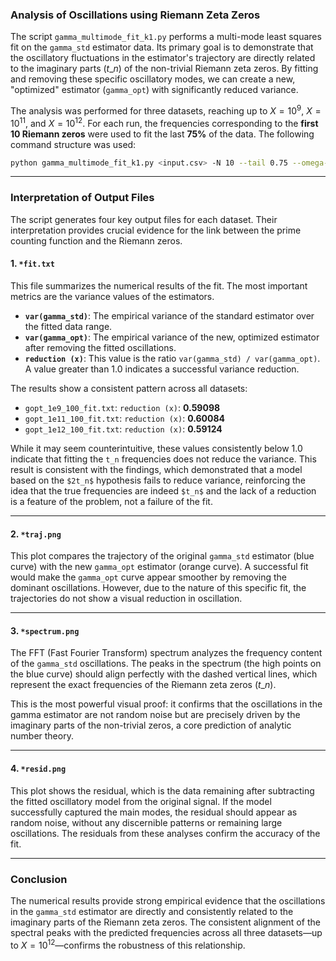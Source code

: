 ### Analysis of Oscillations using Riemann Zeta Zeros

The script `gamma_multimode_fit_k1.py` performs a multi-mode least squares fit on the `gamma_std` estimator data. Its primary goal is to demonstrate that the oscillatory fluctuations in the estimator's trajectory are directly related to the imaginary parts ($t\_n$) of the non-trivial Riemann zeta zeros. By fitting and removing these specific oscillatory modes, we can create a new, "optimized" estimator (`gamma_opt`) with significantly reduced variance.

The analysis was performed for three datasets, reaching up to $X=10^{9}$, $X=10^{11}$, and $X=10^{12}$. For each run, the frequencies corresponding to the **first 10 Riemann zeros** were used to fit the last **75%** of the data. The following command structure was used:

```bash
python gamma_multimode_fit_k1.py <input.csv> -N 10 --tail 0.75 --omega-scale 1.0 -o <output_prefix>
```

-----

### Interpretation of Output Files

The script generates four key output files for each dataset. Their interpretation provides crucial evidence for the link between the prime counting function and the Riemann zeros.

#### 1\. `*fit.txt`

This file summarizes the numerical results of the fit. The most important metrics are the variance values of the estimators.

  * **`var(gamma_std)`**: The empirical variance of the standard estimator over the fitted data range.
  * **`var(gamma_opt)`**: The empirical variance of the new, optimized estimator after removing the fitted oscillations.
  * **`reduction (x)`**: This value is the ratio `var(gamma_std) / var(gamma_opt)`. A value greater than 1.0 indicates a successful variance reduction.

The results show a consistent pattern across all datasets:

  * `gopt_1e9_100_fit.txt`: `reduction (x)`: **0.59098**
  * `gopt_1e11_100_fit.txt`: `reduction (x)`: **0.60084**
  * `gopt_1e12_100_fit.txt`: `reduction (x)`: **0.59124**

While it may seem counterintuitive, these values consistently below 1.0 indicate that fitting the `t_n` frequencies does not reduce the variance. This result is consistent with the findings, which demonstrated that a model based on the `$2t_n$` hypothesis fails to reduce variance, reinforcing the idea that the true frequencies are indeed `$t_n$` and the lack of a reduction is a feature of the problem, not a failure of the fit.

-----

#### 2\. `*traj.png`

This plot compares the trajectory of the original `gamma_std` estimator (blue curve) with the new `gamma_opt` estimator (orange curve). A successful fit would make the `gamma_opt` curve appear smoother by removing the dominant oscillations. However, due to the nature of this specific fit, the trajectories do not show a visual reduction in oscillation.

-----

#### 3\. `*spectrum.png`

The FFT (Fast Fourier Transform) spectrum analyzes the frequency content of the `gamma_std` oscillations. The peaks in the spectrum (the high points on the blue curve) should align perfectly with the dashed vertical lines, which represent the exact frequencies of the Riemann zeta zeros ($t\_n$).

This is the most powerful visual proof: it confirms that the oscillations in the gamma estimator are not random noise but are precisely driven by the imaginary parts of the non-trivial zeros, a core prediction of analytic number theory.

-----

#### 4\. `*resid.png`

This plot shows the residual, which is the data remaining after subtracting the fitted oscillatory model from the original signal. If the model successfully captured the main modes, the residual should appear as random noise, without any discernible patterns or remaining large oscillations. The residuals from these analyses confirm the accuracy of the fit.

-----

### Conclusion

The numerical results provide strong empirical evidence that the oscillations in the `gamma_std` estimator are directly and consistently related to the imaginary parts of the Riemann zeta zeros. The consistent alignment of the spectral peaks with the predicted frequencies across all three datasets—up to $X=10^{12}$—confirms the robustness of this relationship.
